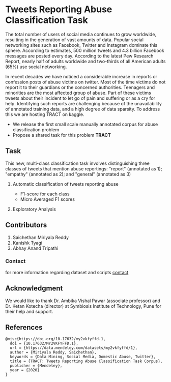 # **Tweets Reporting Abuse Classification Task** 

The total number of users of social media continues to grow worldwide, resulting in the generation of vast amounts of data. Popular social networking sites such as Facebook, Twitter and Instagram dominate this sphere. According to estimates, 500 million tweets and 4.3 billion Facebook messages are posted every day. According to the latest Pew Research Report, nearly half of adults worldwide and two-thirds of all American adults (65%) use social networking.


In recent decades we have noticed a considerable increase in reports or confession posts of abuse victims on twitter. Most of the time victims do not report it to their guardians or the concerned authorities. Teenagers and minorities are the most affected group of abuse. Part of these victims tweets about their incident to let go of pain and suffering or as a cry for help. Identifying such reports are challenging because of the unavailability of annotated training data, and a high degree of data sparsity. To address this we are hosting TRACT on kaggle. 

* We release the first small scale manually annotated corpus for abuse classification problem
* Propose a shared task for this problem **TRACT**

## Task
This new, multi-class classification task involves distinguishing three classes of tweets that mention abuse reportings: "report" (annotated as 1);  "empathy" (annotated as 2);  and   "general" (annotated as 3) 

1. Automatic classification of tweets reporting abuse
    * F1-score for each class
    * Micro Averaged F1 scores

2. Exploratory Analysis


## Contributors
1. Saichethan Miriyala Reddy
2. Kanishk Tyagi
3. Abhay Anand Tripathi

### Contact
for more information regarding dataset and scripts [contact](mailto:saichethanreddymiriyala@gmail.com)

## Acknowledgment

We would like to thank Dr. Ambika Vishal Pawar (associate professor) and Dr. Ketan Kotecha (director) at Symbiosis Institute of Technology, Pune for their help and support. 

## References

```
@misc{https://doi.org/10.17632/my2vkfyffd.1,
  doi = {10.17632/MY2VKFYFFD.1},
  url = {https://data.mendeley.com/datasets/my2vkfyffd/1},
  author = {Miriyala Reddy, Saichethan},
  keywords = {Data Mining, Social Media, Domestic Abuse, Twitter},
  title = {TRACT: Tweets Reporting Abuse Classification Task Corpus},
  publisher = {Mendeley},
  year = {2020}
}
```


